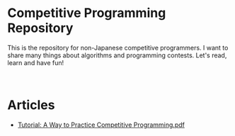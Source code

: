 # Competitive Programming Repository
This is the repository for non-Japanese competitive programmers.
I want to share many things about algorithms and programming contests.
Let's read, learn and have fun!

<br />

# Articles
* [Tutorial: A Way to Practice Competitive Programming.pdf](https://github.com/E869120/Competitive-Programming/blob/master/%5BTutorial%5D%20A%20Way%20to%20Practice%20Competitive%20Programming.pdf)
